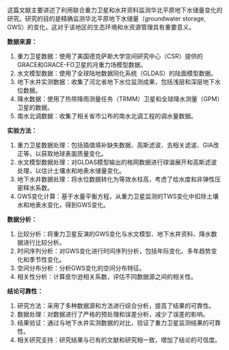 这篇文献主要讲述了利用联合重力卫星和水井资料监测华北平原地下水储量变化的研究。研究的目的是精确监测华北平原地下水储量（groundwater storage, GWS）的变化，这对于该地区的生态环境和水资源管理具有重要意义。

**数据来源：**

1. 重力卫星数据：使用了美国德克萨斯大学空间研究中心（CSR）提供的GRACE和GRACE-FO卫星的月重力场模型数据。
2. 水文模型数据：使用了全球陆地数据同化系统（GLDAS）的陆面模型数据。
3. 地下水井实测数据：收集了河北省地下水位监测成果，包括浅层和深层地下水位数据。
4. 降水数据：使用了热带降雨测量任务（TRMM）卫星和全球降水测量（GPM）卫星的数据。
5. 南水北调数据：收集了相关省市公布的南水北调工程的调水量数据。

**实验方法：**

1. 重力卫星数据处理：包括插值填补缺失数据、高斯滤波、去相关滤波、GIA改正等，以获取地球表面质量变化。
2. 水文模型数据处理：对GLDAS模型输出的格网数据进行球谐展开和高斯滤波处理，以估计土壤水和地表水储量变化。
3. 地下水井数据处理：将水位数据转化为等效水柱高，考虑了给水度和非弹性压密释水系数。
4. GWS变化计算：基于水量平衡方程，从重力卫星监测的TWS变化中扣除土壤水和地表水变化，得到GWS变化。

**数据分析：**

1. 比较分析：将重力卫星反演的GWS变化与水文模型、地下水井资料、降水数据进行比较分析。
2. 时间序列分析：对GWS变化进行时间序列分析，包括年际变化、多年趋势变化和季节性变化。
3. 空间分布分析：分析GWS变化的空间分布特征。
4. 相关性分析：计算皮尔逊相关系数，评估不同数据源之间的相关性。

**结论可靠性：**

1. 研究方法：采用了多种数据源和方法进行综合分析，提高了结果的可靠性。
2. 数据处理：对数据进行了严格的预处理和误差分析，减少了误差的影响。
3. 结果验证：通过与地下水井实测数据的对比，验证了重力卫星监测结果的可靠性。
4. 相关研究支持：研究结果与已有的文献和研究相一致，增加了结论的可信度。